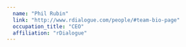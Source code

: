 ```yaml
---
  name: "Phil Rubin"
  link: "http://www.rdialogue.com/people/#team-bio-page"
  occupation_title: "CEO"
  affiliation: "rDialogue"
---
```

